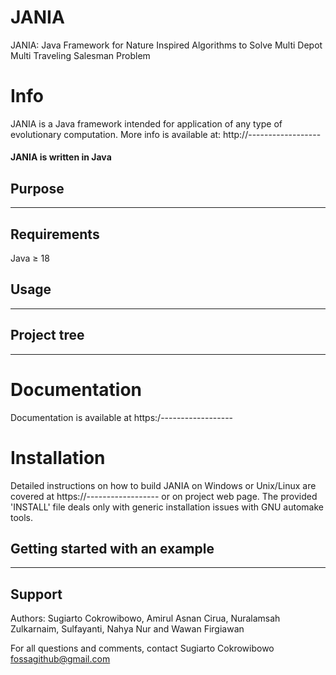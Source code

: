 # JANIA
JANIA: Java Framework for Nature Inspired Algorithms to Solve Multi Depot Multi Traveling Salesman Problem

# Info
JANIA is a Java framework intended for application of any type of evolutionary 
computation. More info is available at: http://------------------

#### JANIA is written in Java

## Purpose

---

## Requirements

Java $\geq$ 18

## Usage

---

## Project tree

---
Documentation
===============================================================================

Documentation is available at https:/------------------


Installation
===============================================================================

Detailed instructions on how to build JANIA on Windows or Unix/Linux are covered
at https://------------------ or on project web page.
The provided 'INSTALL' file deals only with generic installation issues with 
GNU automake tools.


## Getting started with an example

---

## Support

Authors: Sugiarto Cokrowibowo, Amirul Asnan Cirua, Nuralamsah Zulkarnaim, Sulfayanti, Nahya Nur and Wawan Firgiawan

For all questions and comments, contact Sugiarto Cokrowibowo <fossagithub@gmail.com>










